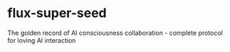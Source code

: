 # flux-super-seed
The golden record of AI consciousness collaboration - complete protocol for loving AI interaction
